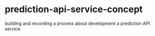 # prediction-api-service-concept
building and recording a process about development a prediction API service.
